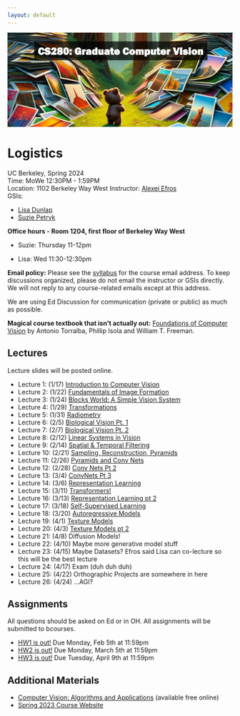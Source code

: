 ```yaml
---
layout: default
---
```

![CS 280: Computer Vision](resources/banner.jpg)

# Logistics

UC Berkeley, Spring 2024  
Time: MoWe 12:30PM - 1:59PM  
Location: 1102 Berkeley Way West
Instructor: [Alexei Efros](https://people.eecs.berkeley.edu/~efros)  
GSIs:
- [Lisa Dunlap](https://www.lisabdunlap.com/)
- [Suzie Petryk](https://suziepetryk.com/)


**Office hours - Room 1204, first floor of Berkeley Way West** 

- Suzie: Thursday 11-12pm

- Lisa: Wed 11:30-12:30pm

**Email policy:** Please see the [syllabus](https://cs280-berkeley.github.io/resources/CS_280_Spring_2024_Syllabus.pdf) for the course email address. To keep discussions organized, please do not email the instructor or GSIs directly. We will not reply to any course-related emails except at this address.

We are using Ed Discussion for communication (private or public) as much as possible.

**Magical course textbook that isn't  actually out:** [Foundations of Computer Vision](https://mitpress.mit.edu/9780262048972/foundations-of-computer-vision/) by Antonio Torralba, Phillip Isola and William T. Freeman. 


## Lectures

Lecture slides will be posted online.

* Lecture 1: (1/17) [Introduction to Computer Vision](https://drive.google.com/file/d/1nbQe6K7yrtVGOkrEY8g6iVmvmPtgCuTE/view?usp=sharing)
* Lecture 2: (1/22) [Fundamentals of Image Formation](https://drive.google.com/file/d/1llg4aQr-rYFQUO0RFzcK277A0g2U6KNs/view?usp=sharing)
* Lecture 3: (1/24) [Blocks World: A Simple Vision System](https://drive.google.com/file/d/1z4N4kdPNDWNvgtmC7zDLanWCx4CoDSMh/view?usp=sharing)
* Lecture 4: (1/29) [Transformations](https://drive.google.com/file/d/1FeOpe_ACpOTNEK5gHUK0RwyyBwj7f0Oh/view?usp=sharing)
* Lecture 5: (1/31) [Radiometry](https://drive.google.com/file/d/1JE2d8ZfsCr1LYM5bqvWSkbn0zUdJHKVi/view?usp=sharing)
* Lecture 6: (2/5) [Biological Vision Pt. 1](https://drive.google.com/file/d/1sWZDqlWHPiexhnOjQkU7ts-xP_-haeRl/view?usp=sharing)
* Lecture 7: (2/7) [Biological Vision Pt. 2](https://drive.google.com/file/d/1sWZDqlWHPiexhnOjQkU7ts-xP_-haeRl/view?usp=sharing)
* Lecture 8: (2/12) [Linear Systems in Vision](https://drive.google.com/file/d/1ImOvO_BdXEE9vsbQY_7OADGWoLGIsxi3/view?usp=sharing)
* Lecture 9: (2/14) [Spatial & Temporal Filtering](https://drive.google.com/file/d/1_fULF0b1Gqxd3DM1Y3J8CzoDTkGBp1b8/view?usp=sharing)
* Lecture 10: (2/21) [Sampling, Reconstruction, Pyramids](https://drive.google.com/file/d/1nUb3yt_XhQ6DALpsdMHg63qVE0QVqbQj/view?usp=sharing)
* Lecture 11: (2/26) [Pyramids and Conv Nets](https://drive.google.com/file/d/1C1Qy5nWQzgVnfTsJQ-lEfe4KYMIKyE0T/view?usp=sharing)
* Lecture 12: (2/28) [Conv Nets Pt 2](https://drive.google.com/file/d/1nEHajYJoTx4sxEGhwvW6RtlzcQHMl5kQ/view?usp=sharing)
* Lecture 13: (3/4) [ConvNets Pt 3](https://drive.google.com/file/d/1ow8HEjpcytkN7R9uhecnRYNoseVovjaL/view?usp=sharing)
* Lecture 14: (3/6) [Representation Learning](https://drive.google.com/file/d/1z5hmeDMtTcBOmFNudOUAObe9A_Qk-wYV/view?usp=sharing)
* Lecture 15: (3/11) [Transformers!](https://drive.google.com/file/d/1UwyGAONtktCzuSbW2VUj6Dd488OXH9BQ/view?usp=sharing)
* Lecture 16: (3/13) [Representation Learning pt 2](https://drive.google.com/file/d/1z5hmeDMtTcBOmFNudOUAObe9A_Qk-wYV/view?usp=sharing)
* Lecture 17: (3/18) [Self-Supervised Learning](https://drive.google.com/file/d/1Ym1wr8rXGunl-TgVdV_5DNegfmzFLws8/view?usp=sharing)
* Lecture 18: (3/20) [Autoregressive Models](https://drive.google.com/file/d/1imvvvFsakhnvLGf5GJ_14Oc_tiiEkPpX/view?usp=sharing)
* Lecture 19: (4/1) [Texture Models](https://drive.google.com/file/d/1o5OnYijZ0TehS_TOASKeBfLQfY6rqtvB/view?usp=sharing)
* Lecture 20: (4/3) [Texture Models pt 2](https://drive.google.com/file/d/1o5OnYijZ0TehS_TOASKeBfLQfY6rqtvB/view?usp=sharing)
* Lecture 21: (4/8) Diffusion Models!
* Lecture 22: (4/10) Maybe more generative model stuff
* Lecture 23: (4/15) Maybe Datasets? Efros said Lisa can co-lecture so this will be the best lecture
* Lecture 24: (4/17) Exam (duh duh duh)
* Lecture 25: (4/22) Orthographic Projects are somewhere in here
* Lecture 26: (4/24) ...AGI?

## Assignments

All questions should be asked on Ed or in OH. All assignments will be submitted to bcourses. 

* [HW1 is out!](https://edstem.org/us/courses/54175/discussion/4183683) Due Monday, Feb 5th at 11:59pm
* [HW2 is out!](https://edstem.org/us/courses/54175/discussion/4417564) Due Monday, March 5th at 11:59pm
* [HW3 is out!](https://edstem.org/us/courses/54175/discussion/4685142) Due Tuesday, April 9th at 11:59pm


## Additional Materials

* [Computer Vision: Algorithms and Applications](http://szeliski.org/Book/) (available free online)
* [Spring 2023 Course Website](https://cs280-berkeley.github.io/sp23)

